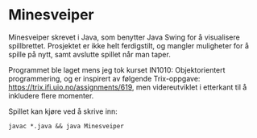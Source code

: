 # Minesveiper
Minesveiper skrevet i Java, som benytter Java Swing for å visualisere spillbrettet. Prosjektet er ikke helt ferdigstilt, og mangler 
muligheter for å spille på nytt, samt avslutte spillet når man taper. 

Programmet ble laget mens jeg tok kurset IN1010: Objektorientert programmering, og er inspirert av følgende Trix-oppgave: https://trix.ifi.uio.no/assignments/619, men videreutviklet i etterkant til å inkludere flere momenter.

Spillet kan kjøre ved å skrive inn:
```
javac *.java && java Minesveiper
```
